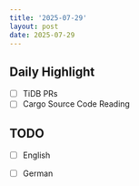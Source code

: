 ```yaml
---
title: '2025-07-29'
layout: post
date: 2025-07-29
---
```


**Daily Highlight**
---

- [ ] TiDB PRs
- [ ] Cargo Source Code Reading

**TODO**
---

- [ ] English
- [ ] German

